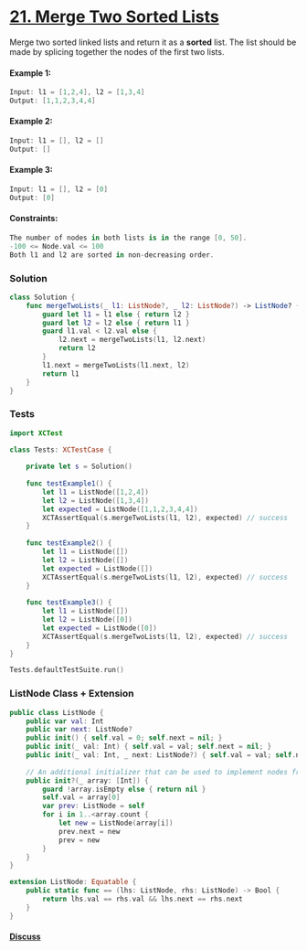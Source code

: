 # [21. Merge Two Sorted Lists](https://leetcode.com/problems/merge-two-sorted-lists/)

Merge two sorted linked lists and return it as a **sorted** list. The list should be made by splicing together the nodes of the first two lists.
 
#### Example 1:
```swift
Input: l1 = [1,2,4], l2 = [1,3,4]
Output: [1,1,2,3,4,4]
```

#### Example 2:
```swift
Input: l1 = [], l2 = []
Output: []
```

#### Example 3:
```swift
Input: l1 = [], l2 = [0]
Output: [0]
```

#### Constraints:
```swift
The number of nodes in both lists is in the range [0, 50].
-100 <= Node.val <= 100
Both l1 and l2 are sorted in non-decreasing order.
```

### Solution
```swift
class Solution {
    func mergeTwoLists(_ l1: ListNode?, _ l2: ListNode?) -> ListNode? {
        guard let l1 = l1 else { return l2 }
        guard let l2 = l2 else { return l1 }
        guard l1.val < l2.val else {
            l2.next = mergeTwoLists(l1, l2.next)
            return l2
        }
        l1.next = mergeTwoLists(l1.next, l2)
        return l1
    }
}
```

### Tests
```swift
import XCTest

class Tests: XCTestCase {
    
    private let s = Solution()
    
    func testExample1() {
        let l1 = ListNode([1,2,4])
        let l2 = ListNode([1,3,4])
        let expected = ListNode([1,1,2,3,4,4])
        XCTAssertEqual(s.mergeTwoLists(l1, l2), expected) // success
    }
    
    func testExample2() {
        let l1 = ListNode([])
        let l2 = ListNode([])
        let expected = ListNode([])
        XCTAssertEqual(s.mergeTwoLists(l1, l2), expected) // success
    }
    
    func testExample3() {
        let l1 = ListNode([])
        let l2 = ListNode([0])
        let expected = ListNode([0])
        XCTAssertEqual(s.mergeTwoLists(l1, l2), expected) // success
    }
}

Tests.defaultTestSuite.run()

```

### ListNode Class + Extension

```swift
public class ListNode {
    public var val: Int
    public var next: ListNode?
    public init() { self.val = 0; self.next = nil; }
    public init(_ val: Int) { self.val = val; self.next = nil; }
    public init(_ val: Int, _ next: ListNode?) { self.val = val; self.next = next; }
    
    // An additional initializer that can be used to implement nodes from an array
    public init?(_ array: [Int]) {
        guard !array.isEmpty else { return nil }
        self.val = array[0]
        var prev: ListNode = self
        for i in 1..<array.count {
            let new = ListNode(array[i])
            prev.next = new
            prev = new
        }
    }
}

extension ListNode: Equatable {
    public static func == (lhs: ListNode, rhs: ListNode) -> Bool {
        return lhs.val == rhs.val && lhs.next == rhs.next
    }
}
```

#### [Discuss](https://leetcode.com/problems/merge-two-sorted-lists/discuss/1132854/Swift%3A-Merge-Two-Sorted-Lists-%2B-Tests)

